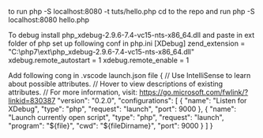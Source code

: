 to run php -S localhost:8080 -t tuts/hello.php
cd to the repo and  run php -S localhost:8080 hello.php


To debug
install php_xdebug-2.9.6-7.4-vc15-nts-x86_64.dll and paste in ext folder of php
set up following conf in php.ini
[XDebug]
zend_extension = "C:\php7\ext\php_xdebug-2.9.6-7.4-vc15-nts-x86_64.dll"
xdebug.remote_autostart = 1
xdebug.remote_enable = 1

Add following cong in .vscode launch.json file
{
    // Use IntelliSense to learn about possible attributes.
    // Hover to view descriptions of existing attributes.
    // For more information, visit: https://go.microsoft.com/fwlink/?linkid=830387
    "version": "0.2.0",
    "configurations": [
        {
            "name": "Listen for XDebug",
            "type": "php",
            "request": "launch",
            "port": 9000
        },
        {
            "name": "Launch currently open script",
            "type": "php",
            "request": "launch",
            "program": "${file}",
            "cwd": "${fileDirname}",
            "port": 9000
        }
    ]
}
